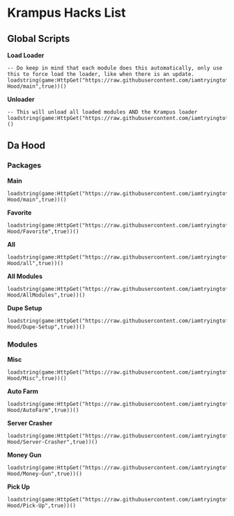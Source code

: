 # Krampus Hacks List

## Global Scripts

**Load Loader**
```
-- Do keep in mind that each module does this automatically, only use this to force load the loader, like when there is an update.
loadstring(game:HttpGet("https://raw.githubusercontent.com/iamtryingtofindname/Krampus/main/Da-Hood/main",true))()
```

**Unloader**
```
-- This will unload all loaded modules AND the Krampus loader
loadstring(game:HttpGet("https://raw.githubusercontent.com/iamtryingtofindname/Krampus/main/unloader",true))()
```

## Da Hood

### Packages

**Main**
```
loadstring(game:HttpGet("https://raw.githubusercontent.com/iamtryingtofindname/Krampus/main/Da-Hood/main",true))()
```

**Favorite**
```
loadstring(game:HttpGet("https://raw.githubusercontent.com/iamtryingtofindname/Krampus/main/Da-Hood/Favorite",true))()
```

**All**
```
loadstring(game:HttpGet("https://raw.githubusercontent.com/iamtryingtofindname/Krampus/main/Da-Hood/all",true))()
```

**All Modules**
```
loadstring(game:HttpGet("https://raw.githubusercontent.com/iamtryingtofindname/Krampus/main/Da-Hood/AllModules",true))()
```

**Dupe Setup**
```
loadstring(game:HttpGet("https://raw.githubusercontent.com/iamtryingtofindname/Krampus/main/Da-Hood/Dupe-Setup",true))()
```

### Modules

**Misc**
```
loadstring(game:HttpGet("https://raw.githubusercontent.com/iamtryingtofindname/Krampus/main/Da-Hood/Misc",true))()
```

**Auto Farm**
```
loadstring(game:HttpGet("https://raw.githubusercontent.com/iamtryingtofindname/Krampus/main/Da-Hood/AutoFarm",true))()
```

**Server Crasher**
```
loadstring(game:HttpGet("https://raw.githubusercontent.com/iamtryingtofindname/Krampus/main/Da-Hood/Server-Crasher",true))()
```

**Money Gun**
```
loadstring(game:HttpGet("https://raw.githubusercontent.com/iamtryingtofindname/Krampus/main/Da-Hood/Money-Gun",true))()
```

**Pick Up**
```
loadstring(game:HttpGet("https://raw.githubusercontent.com/iamtryingtofindname/Krampus/main/Da-Hood/Pick-Up",true))()
```
